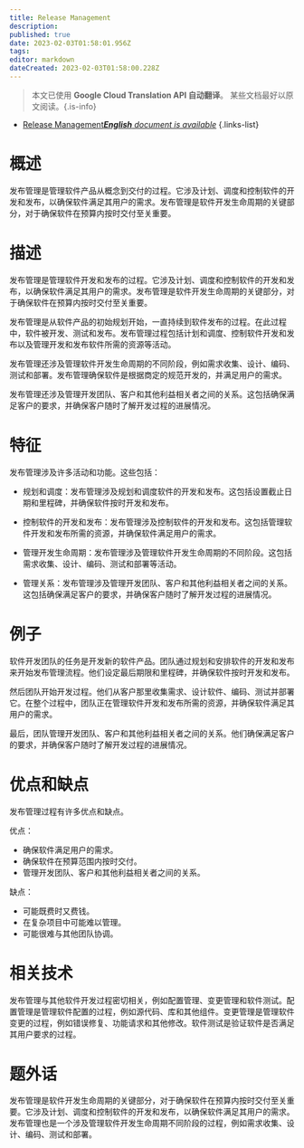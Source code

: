 ```yaml
---
title: Release Management
description: 
published: true
date: 2023-02-03T01:58:01.956Z
tags: 
editor: markdown
dateCreated: 2023-02-03T01:58:00.228Z
---
```


> 本文已使用 **Google Cloud Translation API 自动翻译**。
某些文档最好以原文阅读。{.is-info}



- [Release Management***English** document is available*](/en/Knowledge-base/Dictionary/release-management)
{.links-list}


# 概述
发布管理是管理软件产品从概念到交付的过程。它涉及计划、调度和控制软件的开发和发布，以确保软件满足其用户的需求。发布管理是软件开发生命周期的关键部分，对于确保软件在预算内按时交付至关重要。

# 描述
发布管理是管理软件开发和发布的过程。它涉及计划、调度和控制软件的开发和发布，以确保软件满足其用户的需求。发布管理是软件开发生命周期的关键部分，对于确保软件在预算内按时交付至关重要。

发布管理是从软件产品的初始规划开始，一直持续到软件发布的过程。在此过程中，软件被开发、测试和发布。发布管理过程包括计划和调度、控制软件开发和发布以及管理开发和发布软件所需的资源等活动。

发布管理还涉及管理软件开发生命周期的不同阶段，例如需求收集、设计、编码、测试和部署。发布管理确保软件是根据商定的规范开发的，并满足用户的需求。

发布管理还涉及管理开发团队、客户和其他利益相关者之间的关系。这包括确保满足客户的要求，并确保客户随时了解开发过程的进展情况。

# 特征
发布管理涉及许多活动和功能。这些包括：

- 规划和调度：发布管理涉及规划和调度软件的开发和发布。这包括设置截止日期和里程碑，并确保软件按时开发和发布。

- 控制软件的开发和发布：发布管理涉及控制软件的开发和发布。这包括管理软件开发和发布所需的资源，并确保软件满足用户的需求。

- 管理开发生命周期：发布管理涉及管理软件开发生命周期的不同阶段。这包括需求收集、设计、编码、测试和部署等活动。

- 管理关系：发布管理涉及管理开发团队、客户和其他利益相关者之间的关系。这包括确保满足客户的要求，并确保客户随时了解开发过程的进展情况。

# 例子
软件开发团队的任务是开发新的软件产品。团队通过规划和安排软件的开发和发布来开始发布管理流程。他们设定最后期限和里程碑，并确保软件按时开发和发布。

然后团队开始开发过程。他们从客户那里收集需求、设计软件、编码、测试并部署它。在整个过程中，团队正在管理软件开发和发布所需的资源，并确保软件满足其用户的需求。

最后，团队管理开发团队、客户和其他利益相关者之间的关系。他们确保满足客户的要求，并确保客户随时了解开发过程的进展情况。

# 优点和缺点
发布管理过程有许多优点和缺点。

优点：

- 确保软件满足用户的需求。
- 确保软件在预算范围内按时交付。
- 管理开发团队、客户和其他利益相关者之间的关系。

缺点：

- 可能既费时又费钱。
- 在复杂项目中可能难以管理。
- 可能很难与其他团队协调。

# 相关技术
发布管理与其他软件开发过程密切相关，例如配置管理、变更管理和软件测试。配置管理是管理软件配置的过程，例如源代码、库和其他组件。变更管理是管理软件变更的过程，例如错误修复、功能请求和其他修改。软件测试是验证软件是否满足其用户要求的过程。

# 题外话
发布管理是软件开发生命周期的关键部分，对于确保软件在预算内按时交付至关重要。它涉及计划、调度和控制软件的开发和发布，以确保软件满足其用户的需求。发布管理也是一个涉及管理软件开发生命周期不同阶段的过程，例如需求收集、设计、编码、测试和部署。